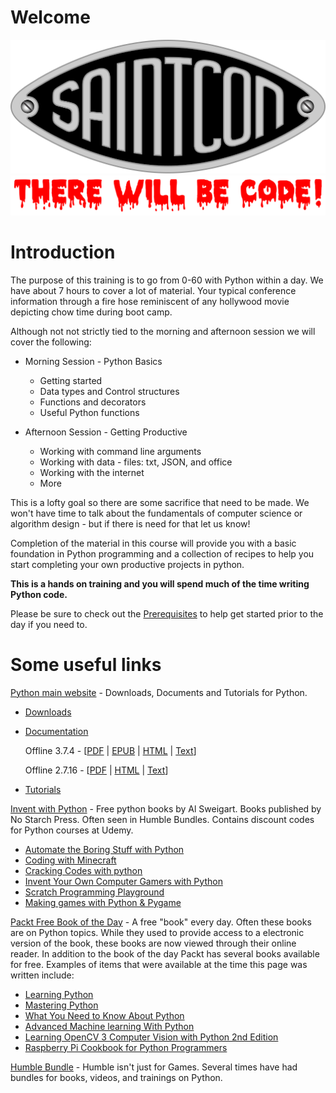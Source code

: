 
# Welcome
![Saintcon 2019](images/sc-logo-2019.svg) 
![There will be code!](images/ThereWillBeCode.png) 

# Introduction
The purpose of this training is to go from 0-60 with Python within a day.  We have about 7 hours to cover a lot of material.  Your typical conference information through a fire hose reminiscent of any hollywood movie depicting chow time during boot camp.

Although not  not strictly tied to the morning and afternoon session we will cover the following:

* Morning Session - Python Basics
  
    * Getting started
    * Data types and Control structures 
    * Functions and decorators
    * Useful Python functions 
* Afternoon Session - Getting Productive

    * Working with command line arguments 
    * Working with data - files: txt, JSON, and office
    * Working with the internet
    * More

This is a lofty goal so there are some sacrifice that need to be made.  We won't have time to talk about the fundamentals of computer science or algorithm design - but if there is need for that let us know!

Completion of the material in this course will provide you with a basic foundation in Python programming and a collection of recipes to help you start completing your own productive projects in python.   

**This is a hands on training and you will spend much of the time writing Python code.**

Please be sure to check out the [Prerequisites](Module00/module00-readme.md) to help get started prior to the day if you need to.  

# Some useful links
[Python main website](https://www.python.org/) - Downloads, Documents and Tutorials for Python.

- [Downloads](https://www.python.org/downloads/)
- [Documentation](https://www.python.org/doc/) 

    Offline 3.7.4 - [[PDF](https://docs.python.org/3/archives/python-3.7.4-docs-pdf-letter.zip) | [EPUB](https://docs.python.org/3/archives/python-3.7.4-docs.epub) | [HTML](https://docs.python.org/3/archives/python-3.7.4-docs-html.zip) | [Text](https://docs.python.org/3/archives/python-3.7.4-docs-text.zip)]

    Offline 2.7.16 - [[PDF](https://docs.python.org/2/archives/python-2.7.16-docs-pdf-letter.zip) | [HTML](https://docs.python.org/2/archives/python-2.7.16-docs-html.zip) | [Text](https://docs.python.org/2/archives/python-2.7.16-docs-text.zip)]

- [Tutorials]()

[Invent with Python](http://inventwithpython.com/) - Free python books by Al Sweigart.  Books published by No Starch Press.  Often seen in Humble Bundles.  Contains discount codes for Python courses at Udemy.

- [Automate the Boring Stuff with Python](http://inventwithpython.com/#automate)
- [Coding with Minecraft](http://inventwithpython.com/#minecraft)
- [Cracking Codes with python](http://inventwithpython.com/#cracking)
- [Invent Your Own Computer Gamers with Python](http://inventwithpython.com/#invent)
- [Scratch Programming Playground](http://inventwithpython.com/#scratch)
- [Making games with Python & Pygame](http://inventwithpython.com/#pygame)

[Packt Free Book of the Day](https://www.packtpub.com/free-learning) - A free "book" every day. Often these books are on Python topics.  While they used to provide access to a electronic version of the book, these books are now viewed through their online reader.  In addition to the book of the day Packt has several books available for free.  Examples of items that were available at the time this page was written include:

-  [Learning Python](https://www.packtpub.com/free-ebooks/learning-python)
- [Mastering Python](https://www.packtpub.com/free-ebooks/mastering-python)
- [What You Need to Know About Python](https://www.packtpub.com/free-ebooks/what-you-need-know-about-python)
- [Advanced Machine learning With Python](https://www.packtpub.com/free-ebooks/advanced-python-machine-learning)
- [Learning OpenCV 3 Computer Vision with Python 2nd Edition](https://www.packtpub.com/free-ebooks/opencv-python)
- [Raspberry Pi Cookbook for Python Programmers](https://www.packtpub.com/free-ebooks/python-raspberry-pi-cookbook)

[Humble Bundle](https://www.humblebundle.com/) - Humble isn't just for Games.  Several times have had bundles for books, videos, and trainings on Python.


